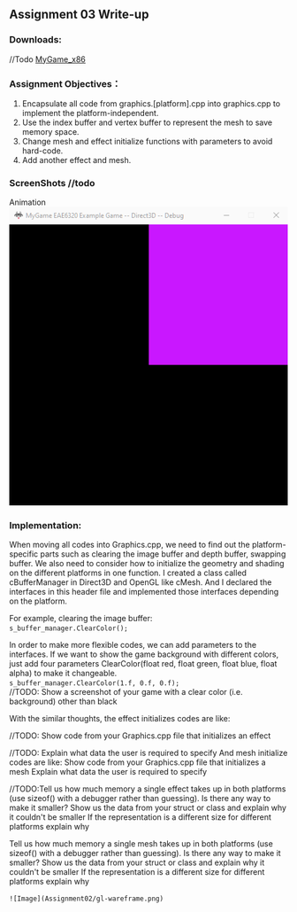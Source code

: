 ## Assignment 03 Write-up

### Downloads: 
//Todo [MyGame_x86](https://github.com/XingnanChen/Engineer2/raw/master/MyGame_.zip)

### Assignment Objectives：
1. Encapsulate all code from graphics.[platform].cpp into graphics.cpp to implement the platform-independent.  
2. Use the index buffer and vertex buffer to represent the mesh to save memory space.  
3. Change mesh and effect initialize functions with parameters to avoid hard-code.  
4. Add another effect and mesh.  

### ScreenShots //todo
Animation  
![Image](Assignment02/gamerunning.gif)  
 

### Implementation:
When moving all codes into Graphics.cpp, we need to find out the platform-specific parts such as clearing the image buffer and depth buffer, swapping buffer. We also need to consider how to initialize the geometry and shading on the different platforms in one function. I created a class called cBufferManager in Direct3D and OpenGL like cMesh. And I declared the interfaces in this header file and implemented those interfaces depending on the platform.  

For example, clearing the image buffer:  
```s_buffer_manager.ClearColor();  ```  

In order to make more flexible codes, we can add parameters to the interfaces. If we want to show the game background with different colors, just add four parameters ClearColor(float red, float green, float blue, float alpha) to make it changeable.  
```s_buffer_manager.ClearColor(1.f, 0.f, 0.f);  ```  
//TODO: Show a screenshot of your game with a clear color (i.e. background) other than black   
 
With the similar thoughts, the effect initializes codes are like:  
 
//TODO: Show code from your Graphics.cpp file that initializes an effect  

//TODO: Explain what data the user is required to specify
And mesh initialize codes are like:
Show code from your Graphics.cpp file that initializes a mesh
Explain what data the user is required to specify
 
 
//TODO:Tell us how much memory a single effect takes up in both platforms (use sizeof() with a debugger rather than guessing). Is there any way to make it smaller?
Show us the data from your struct or class and explain why it couldn't be smaller
If the representation is a different size for different platforms explain why
 
Tell us how much memory a single mesh takes up in both platforms (use sizeof() with a debugger rather than guessing). Is there any way to make it smaller?
Show us the data from your struct or class and explain why it couldn't be smaller
If the representation is a different size for different platforms explain why
 
  
    ![Image](Assignment02/gl-wareframe.png)  

